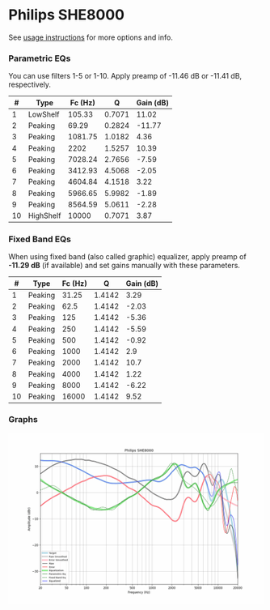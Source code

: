# Philips SHE8000
See [usage instructions](https://github.com/jaakkopasanen/AutoEq#usage) for more options and info.

### Parametric EQs
You can use filters 1-5 or 1-10. Apply preamp of -11.46 dB or -11.41 dB, respectively.

|   # | Type      |   Fc (Hz) |      Q |   Gain (dB) |
|-----|-----------|-----------|--------|-------------|
|   1 | LowShelf  |    105.33 | 0.7071 |       11.02 |
|   2 | Peaking   |     69.29 | 0.2824 |      -11.77 |
|   3 | Peaking   |   1081.75 | 1.0182 |        4.36 |
|   4 | Peaking   |   2202    | 1.5257 |       10.39 |
|   5 | Peaking   |   7028.24 | 2.7656 |       -7.59 |
|   6 | Peaking   |   3412.93 | 4.5068 |       -2.05 |
|   7 | Peaking   |   4604.84 | 4.1518 |        3.22 |
|   8 | Peaking   |   5966.65 | 5.9982 |       -1.89 |
|   9 | Peaking   |   8564.59 | 5.0611 |       -2.28 |
|  10 | HighShelf |  10000    | 0.7071 |        3.87 |

### Fixed Band EQs
When using fixed band (also called graphic) equalizer, apply preamp of **-11.29 dB** (if available) and set gains manually with these parameters.

|   # | Type    |   Fc (Hz) |      Q |   Gain (dB) |
|-----|---------|-----------|--------|-------------|
|   1 | Peaking |     31.25 | 1.4142 |        3.29 |
|   2 | Peaking |     62.5  | 1.4142 |       -2.03 |
|   3 | Peaking |    125    | 1.4142 |       -5.36 |
|   4 | Peaking |    250    | 1.4142 |       -5.59 |
|   5 | Peaking |    500    | 1.4142 |       -0.92 |
|   6 | Peaking |   1000    | 1.4142 |        2.9  |
|   7 | Peaking |   2000    | 1.4142 |       10.7  |
|   8 | Peaking |   4000    | 1.4142 |        1.22 |
|   9 | Peaking |   8000    | 1.4142 |       -6.22 |
|  10 | Peaking |  16000    | 1.4142 |        9.52 |

### Graphs
![](./Philips%20SHE8000.png)
